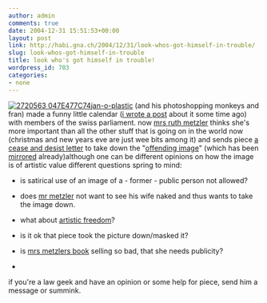 ```yaml
---
author: admin
comments: true
date: 2004-12-31 15:51:53+00:00
layout: post
link: http://habi.gna.ch/2004/12/31/look-whos-got-himself-in-trouble/
slug: look-whos-got-himself-in-trouble
title: look who's got himself in trouble!
wordpress_id: 703
categories:
- none
---
```



[![ 2720563 047E477C74](http://habi.gna.ch/blog/images/_2720563_047e477c74-tm.jpg)](http://habi.gna.ch/blog/images/_2720563_047e477c74.jpg)[jan-o-plastic](http://web-laun.ch/pieceoBlog/index.php) (and his photoshopping monkeys and fran) made a funny little calendar ([i wrote a post](http://habi.gna.ch/blog/archives/000170.html) about it some time ago) with members of the swiss parliament. now [mrs ruth metzler](http://ruthmetzler.ch/) thinks she's more important than all the other stuff that is going on in the world now (christmas and new years eve are just wee bits among it) and sends piece [a cease and desist letter](http://www.web-laun.ch/pieceoBlog/index.php?p=1511) to take down the "[offending image](http://www.web-laun.ch/laclassepolitique2004/july.html)" (which has been [mirrored](http://amsam.org/pics/2nudistsonbeachubba.543.jpg) already)although one can be different opinions on how the image is of artistic value different questions spring to mind:




  * is satirical use of an image of a - former - public person not allowed?


  * does [mr metzler](http://www.amglaw.ch/hosting/AMGLAW/amglaw.nsf/FrameByKey/RWAT-4H2EYV-DE-p) not want to see his wife naked and thus wants to take the image down.


  * what about [artistic freedom](http://www.admin.ch/ch/d/sr/101/a21.html)?


  * is it ok that piece took the picture down/masked it?


  * is [mrs metzlers book](http://ruthmetzler.ch/abashop?i=9755536043624&s=207&p=dynpage&y=nd/grissini%2526alpenbitter.htm) selling so bad, that she needs publicity?


  * 



if you're a law geek and have an opinion or some help for piece, send him a message or summink.

